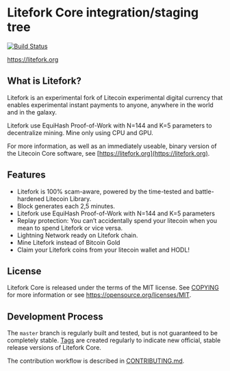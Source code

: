 Litefork Core integration/staging tree
=====================================

[![Build Status](https://travis-ci.org/litecoin-project/litecoin.svg?branch=master)](https://travis-ci.org/litecoin-project/litecoin)

https://litefork.org

What is Litefork?
----------------

Litefork is an experimental fork of Litecoin experimental digital currency that enables experimental instant payments to anyone, anywhere in the world and in the galaxy.

Litefork use EquiHash Proof-of-Work with N=144 and K=5 parameters to decentralize mining.
Mine only using CPU and GPU.

For more information, as well as an immediately useable, binary version of
the Litecoin Core software, see [https://litefork.org](https://litefork.org).

Features
--------

- Litefork is 100% scam-aware, powered by the time-tested and battle-hardened Litecoin Library.
- Block generates each 2,5 minutes.
- Litefork use EquiHash Proof-of-Work with N=144 and K=5 parameters
- Replay protection: You can’t accidentally spend your litecoin when you mean to spend Litefork or vice versa.
- Lightning Network ready on Litefork chain.
- Mine Litefork instead of Bitcoin Gold
- Claim your Litefork coins from your litecoin wallet and HODL!

License
-------

Litefork Core is released under the terms of the MIT license. See [COPYING](COPYING) for more
information or see https://opensource.org/licenses/MIT.

Development Process
-------------------

The `master` branch is regularly built and tested, but is not guaranteed to be
completely stable. [Tags](https://github.com/litefork-project/litefork/tags) are created
regularly to indicate new official, stable release versions of Litefork Core.

The contribution workflow is described in [CONTRIBUTING.md](CONTRIBUTING.md).


